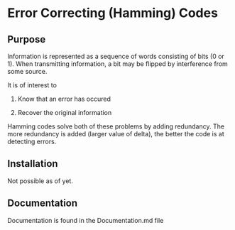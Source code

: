 # Error Correcting (Hamming) Codes

## Purpose

Information is represented as a sequence of words consisting of bits (0 or 1). When transmitting information, a bit may be flipped by interference from some source.

It is of interest to 

1. Know that an error has occured

2. Recover the original information

Hamming codes solve both of these problems by adding redundancy.
The more redundancy is added (larger value of delta), the better the code is at detecting errors.

## Installation

Not possible as of yet.

## Documentation

Documentation is found in the Documentation.md file

